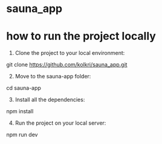 # sauna_app

# how to run the project locally

1. Clone the project to your local environment:

git clone https://github.com/kolkri/sauna_app.git

2. Move to the sauna-app folder: 

cd sauna-app

3. Install all the dependencies:

npm install

4. Run the project on your local server:

npm run dev